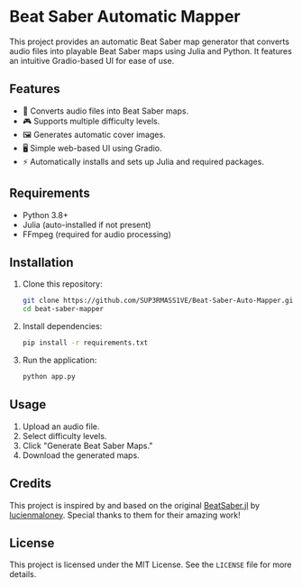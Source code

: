 # Beat Saber Automatic Mapper

This project provides an automatic Beat Saber map generator that converts audio files into playable Beat Saber maps using Julia and Python. It features an intuitive Gradio-based UI for ease of use.

## Features
- 🎵 Converts audio files into Beat Saber maps.
- 🎮 Supports multiple difficulty levels.
- 🖼️ Generates automatic cover images.
- 🖥️ Simple web-based UI using Gradio.
- ⚡ Automatically installs and sets up Julia and required packages.

## Requirements
- Python 3.8+
- Julia (auto-installed if not present)
- FFmpeg (required for audio processing)

## Installation
1. Clone this repository:
   ```sh
   git clone https://github.com/SUP3RMASS1VE/Beat-Saber-Auto-Mapper.git
   cd beat-saber-mapper
   ```
2. Install dependencies:
   ```sh
   pip install -r requirements.txt
   ```
3. Run the application:
   ```sh
   python app.py
   ```

## Usage
1. Upload an audio file.
2. Select difficulty levels.
3. Click "Generate Beat Saber Maps."
4. Download the generated maps.

## Credits
This project is inspired by and based on the original [BeatSaber.jl](https://github.com/lucienmaloney/BeatSaber.jl) by [lucienmaloney](https://github.com/lucienmaloney). Special thanks to them for their amazing work!

## License
This project is licensed under the MIT License. See the `LICENSE` file for more details.

